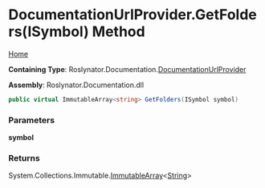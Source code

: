 <a name="_top"></a>

# DocumentationUrlProvider\.GetFolders\(ISymbol\) Method

[Home](../../../../README.md#_top)

**Containing Type**: Roslynator\.Documentation\.[DocumentationUrlProvider](../README.md#_top)

**Assembly**: Roslynator\.Documentation\.dll

```csharp
public virtual ImmutableArray<string> GetFolders(ISymbol symbol)
```

### Parameters

**symbol**

### Returns

System\.Collections\.Immutable\.[ImmutableArray](https://docs.microsoft.com/en-us/dotnet/api/system.collections.immutable.immutablearray-1)\<[String](https://docs.microsoft.com/en-us/dotnet/api/system.string)>

